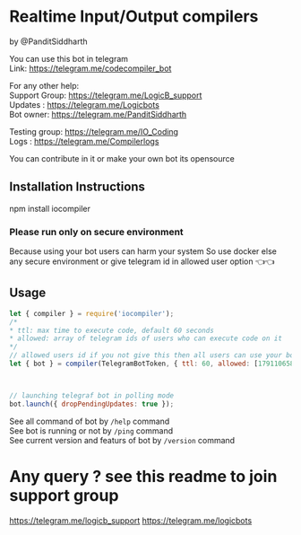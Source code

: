 # Realtime Input/Output compilers  
by @PanditSiddharth  

You can use this bot in telegram  
Link: https://telegram.me/codecompiler_bot  

For any other help:  
Support Group: https://telegram.me/LogicB_support  
Updates : https://telegram.me/Logicbots  
Bot owner: https://telegram.me/PanditSiddharth  

Testing group: https://telegram.me/IO_Coding  
Logs : https://telegram.me/Compilerlogs  

You can contribute in it or make your own bot its opensource

## Installation Instructions
npm install iocompiler

### Please run only on secure environment 
Because using your bot users can harm your system 
So use docker else any secure environment or give telegram id in allowed user option     👈👈

## Usage 

```js
let { compiler } = require('iocompiler');
/*
* ttl: max time to execute code, default 60 seconds
* allowed: array of telegram ids of users who can execute code on it
*/
// allowed users id if you not give this then all users can use your bot
let { bot } = compiler(TelegramBotToken, { ttl: 60, allowed: [1791106582]});



// launching telegraf bot in polling mode
bot.launch({ dropPendingUpdates: true });
```

See all command of bot by `/help` command  
See bot is running or not by `/ping` command  
See current version and featurs of bot by `/version` command  

# Any query ? see this readme to join support group

https://telegram.me/logicb_support
https://telegram.me/logicbots
